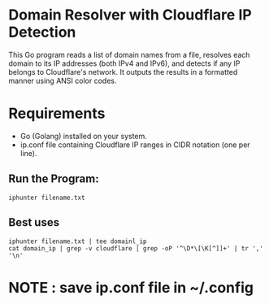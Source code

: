 # Domain Resolver with Cloudflare IP Detection
This Go program reads a list of domain names from a file, resolves each domain to its IP addresses (both IPv4 and IPv6), and detects if any IP belongs to Cloudflare's network. It outputs the results in a formatted manner using ANSI color codes.

# Requirements
* Go (Golang) installed on your system.
* ip.conf file containing Cloudflare IP ranges in CIDR notation (one per line).

## Run the Program:
```
iphunter filename.txt
```

## Best uses 
```
iphunter filename.txt | tee domainl_ip
cat domain_ip | grep -v cloudflare | grep -oP '^\D*\[\K[^]]+' | tr ',' '\n'
```


# NOTE : save ip.conf file in ~/.config